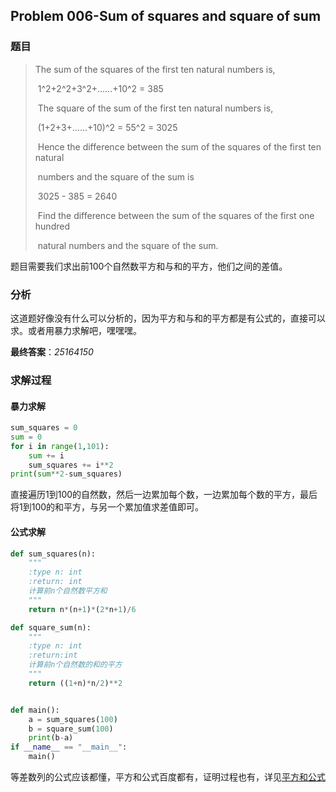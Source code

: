 ## Problem 006-Sum of squares and square of sum

### 题目

> The sum of the squares of the first ten natural numbers is,
>
> ​     1^2+2^2+3^2+......+10^2 = 385
>
> ​     The square of the sum of the first ten natural numbers is,
>
> ​     (1+2+3+......+10)^2 = 55^2 = 3025
>
> ​     Hence the difference between the sum of the squares of the first ten natural 
>
> ​     numbers and the square of the sum is
>
> ​     3025 - 385 = 2640
>
> ​     Find the difference between the sum of the squares of the first one hundred 
>
> ​     natural numbers and the square of the sum.

题目需要我们求出前100个自然数平方和与和的平方，他们之间的差值。

### 分析

这道题好像没有什么可以分析的，因为平方和与和的平方都是有公式的，直接可以求。或者用暴力求解吧，嘿嘿嘿。

**最终答案**：*25164150*

### 求解过程

#### 暴力求解

```python
sum_squares = 0
sum = 0
for i in range(1,101):
    sum += i
    sum_squares += i**2
print(sum**2-sum_squares)
```

直接遍历1到100的自然数，然后一边累加每个数，一边累加每个数的平方，最后将1到100的和平方，与另一个累加值求差值即可。

#### 公式求解

```python
def sum_squares(n):
    """
    :type n: int
    :return: int
    计算前n个自然数平方和
    """
    return n*(n+1)*(2*n+1)/6

def square_sum(n):
    """
    :type n: int
    :return:int
    计算前n个自然数的和的平方
    """
    return ((1+n)*n/2)**2


def main():
    a = sum_squares(100)
    b = square_sum(100)
    print(b-a)
if __name__ == "__main__":
    main()
```

等差数列的公式应该都懂，平方和公式百度都有，证明过程也有，详见[平方和公式]([https://baike.baidu.com/item/%E5%B9%B3%E6%96%B9%E5%92%8C%E5%85%AC%E5%BC%8F](https://baike.baidu.com/item/平方和公式))



